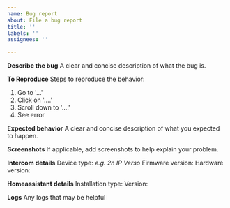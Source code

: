 ```yaml
---
name: Bug report
about: File a bug report
title: ''
labels: ''
assignees: ''

---
```


**Describe the bug**
A clear and concise description of what the bug is.

**To Reproduce**
Steps to reproduce the behavior:
1. Go to '...'
2. Click on '....'
3. Scroll down to '....'
4. See error

**Expected behavior**
A clear and concise description of what you expected to happen.

**Screenshots**
If applicable, add screenshots to help explain your problem.

**Intercom details**
Device type: *e.g. 2n IP Verso*
Firmware version:
Hardware version:

**Homeassistant details**
Installation type:
Version:

**Logs**
Any logs that may be helpful
